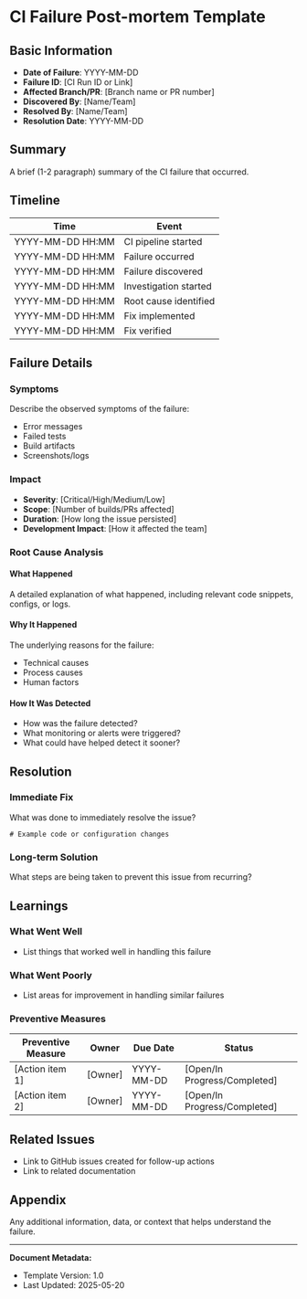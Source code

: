 # CI Failure Post-mortem Template

## Basic Information

- **Date of Failure**: YYYY-MM-DD
- **Failure ID**: [CI Run ID or Link]
- **Affected Branch/PR**: [Branch name or PR number]
- **Discovered By**: [Name/Team]
- **Resolved By**: [Name/Team]
- **Resolution Date**: YYYY-MM-DD

## Summary

A brief (1-2 paragraph) summary of the CI failure that occurred.

## Timeline

| Time | Event |
|------|-------|
| YYYY-MM-DD HH:MM | CI pipeline started |
| YYYY-MM-DD HH:MM | Failure occurred |
| YYYY-MM-DD HH:MM | Failure discovered |
| YYYY-MM-DD HH:MM | Investigation started |
| YYYY-MM-DD HH:MM | Root cause identified |
| YYYY-MM-DD HH:MM | Fix implemented |
| YYYY-MM-DD HH:MM | Fix verified |

## Failure Details

### Symptoms

Describe the observed symptoms of the failure:
- Error messages
- Failed tests
- Build artifacts
- Screenshots/logs

### Impact

- **Severity**: [Critical/High/Medium/Low]
- **Scope**: [Number of builds/PRs affected]
- **Duration**: [How long the issue persisted]
- **Development Impact**: [How it affected the team]

### Root Cause Analysis

#### What Happened

A detailed explanation of what happened, including relevant code snippets, configs, or logs.

#### Why It Happened

The underlying reasons for the failure:
- Technical causes
- Process causes
- Human factors

#### How It Was Detected

- How was the failure detected?
- What monitoring or alerts were triggered?
- What could have helped detect it sooner?

## Resolution

### Immediate Fix

What was done to immediately resolve the issue?

```
# Example code or configuration changes
```

### Long-term Solution

What steps are being taken to prevent this issue from recurring?

## Learnings

### What Went Well

- List things that worked well in handling this failure

### What Went Poorly

- List areas for improvement in handling similar failures

### Preventive Measures

| Preventive Measure | Owner | Due Date | Status |
|--------------------|-------|----------|--------|
| [Action item 1] | [Owner] | YYYY-MM-DD | [Open/In Progress/Completed] |
| [Action item 2] | [Owner] | YYYY-MM-DD | [Open/In Progress/Completed] |

## Related Issues

- Link to GitHub issues created for follow-up actions
- Link to related documentation

## Appendix

Any additional information, data, or context that helps understand the failure.

---

**Document Metadata:**
- Template Version: 1.0
- Last Updated: 2025-05-20